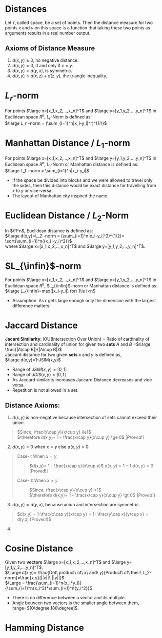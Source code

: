 # Distances

Let $\tau$, called space, be a set of points. Then the distance measure for two points $x$ and $y$ on this space is a function that taking these two points as arguments results in a real number output.

## Axioms of Distance Measure
1. $d(x,y)\ge0$, no negative distance.
1. $d(x,y)=0$, if and only if $x=y$.
1. $d(x,y)=d(y,x)$, is symmetric.
1. $d(x,y)\le d(x,z) + d(z,y)$, the triangle inequality.

# $L_r$-norm
For points $\large x=[x_1,x_2,...,x_n]^T$ and $\large y=[y_1,y_2,...,y_n]^T$ in Euclidean space $R^n$, $L_r$-Norm is defined as:  
$\large L_r -norm = (\sum_{i=1}^n|x_i-y_i|^r)^{1/r}$

# Manhattan Distance / $L_1$-norm
For points $\large x=[x_1,x_2,...,x_n]^T$ and $\large y=[y_1,y_2,...,y_n]^T$ in Euclidean space $R^n$, $L_1$-Norm or Manhattan distance is defined as:  
$\large L_1 -norm = \sum_{i=1}^n|x_i-y_i|$

- If the space be divided into blocks and we were allowed to travel only the sides, then this distance would be exact distance for travelling from $x$ to $y$ or vice-versa.
- The layout of Manhattan city inspired the name.

# Euclidean Distance / $L_2$-Norm
In $\R^n$, Euclidean distance is defined as:  
$\large d(x,y)=L_2 -norm = (\sum_{i=1}^n|x_i-y_i|^2)^{1/2}= \sqrt{\sum_{i=1}^n{(x_i -y_i)^2}}$  
where $\large x=[x_1,x_2,...,x_n]^T$ and $\large y=[y_1,y_2,...,y_n]^T$.

# $L_{\infin}$-norm
For points $\large x=[x_1,x_2,...,x_n]^T$ and $\large y=[y_1,y_2,...,y_n]^T$ in Euclidean space $R^n$, $L_{\infin}$-norm or Manhattan distance is defined as:  
$\large L_{\infin}=max(|x_i-y_i|) for\ 1\le i<n$
- Assumption: As $r$ gets large enough only the dimension with the largest difference matters.

# Jaccard Distance
**Jacard Similarity:** IOU(Intersection Over Union) = Ratio of cardinality of intersection and cardinality of union for given two **sets** $A$ and $B$ =$\large \frac{|A\cap B|}{|A\cup B|}$  
Jaccard distance for two given **sets** $x$ and $y$ is defined as,  
$\large d(x,y)=1-JSIM(x,y)$  
- Range of $JSIM(x,y) = [0,1]$
- Range of $JDIS(x,y) = [0,1]$
- As Jaccard similarity increases Jaccard Distance decreases and vice versa.
- Repetition is not allowed in a set.
## Distance Axioms:
1. $d(x,y)$ is non-negative because intersection of sets cannot exceed their union.  
> $Since, \frac{x\cap y}{x\cup y} \le1$  
> $\therefore d(x,y)=  1 - \frac{x\cap y}{x\cup y} \ge 0$
> $[Proved!]$
2.  $d(x,y)=0$ when $x=y$ else $d(x,y)>0$
> Case-I: When $x=y$,
>> $d(x,y)= 1 - \frac{x\cap y}{x\cup y}$ 
>> $d(x,y)= 1 - 1$
>> $d(x,y)= 0$  [Proved!]  
>
> Case-II: When $x\not=y$  
>> $Since, \frac{x\cap y}{x\cup y} <1$  
>> $\therefore d(x,y)=  1 - \frac{x\cap y}{x\cup y} \gt 0$
>> $[Proved!]$
<!-- #TODO: Check above render in github
#TODO: check latex for since -->
3. $d(x,y)=d(y,x)$, because union and intersection are symmetric.
> $d(x,y) = 1-\frac{x\cap y}{x\cup y} = 1- \frac{y\cap x}{y\cup x} = d(y,x) [Proved!]$
4. 
<!-- #TODO: Jaccard distance proof for 4th axiom -->

# Cosine Distance
Given two **vectors** $\large x=[x_1,x_2,...,x_n]^T$ and $\large y=[y_1,y_2,...,y_n]^T$,  
$\Large d(x,y)= \frac{Dot\ product\ of\ x\ and\ y}{Product\ of\ their\ L_2-norm}=\frac{x.y}{||x||\ ||y||}$  
$\Large = \frac{\sum_{i=1}^n{x_i*y_i}}{\sum_{i=1}^n{x_i^2}*\sum_{i=1}^n{y_i^2}}$ 
- There is no difference between a vector and its multiple.
- Angle between two vectors is the smaller angle between them, range=$[0\degree,180\degree]$.
# Hamming Distance
